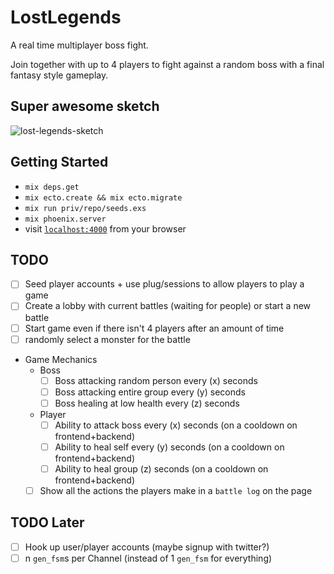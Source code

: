 # LostLegends

A real time multiplayer boss fight.

Join together with up to 4 players to fight against a random boss with a final fantasy style gameplay.


## Super awesome sketch

![lost-legends-sketch](https://cloud.githubusercontent.com/assets/873687/12693230/faa39196-c758-11e5-9d07-de90eaf0d656.png)


## Getting Started

- `mix deps.get`
- `mix ecto.create && mix ecto.migrate`
- `mix run priv/repo/seeds.exs`
- `mix phoenix.server`
- visit [`localhost:4000`](http://localhost:4000) from your browser

## TODO

- [ ] Seed player accounts + use plug/sessions to allow players to play a game
- [ ] Create a lobby with current battles (waiting for people) or start a new battle
- [ ] Start game even if there isn't 4 players after an amount of time
- [ ] randomly select a monster for the battle
- Game Mechanics
  - Boss
    - [ ] Boss attacking random person every (x) seconds
    - [ ] Boss attacking entire group every (y) seconds
    - [ ] Boss healing at low health every (z) seconds
  - Player
    - [ ] Ability to attack boss every (x) seconds (on a cooldown on frontend+backend)
    - [ ] Ability to heal self every (y) seconds (on a cooldown on frontend+backend)
    - [ ] Ability to heal group (z) seconds (on a cooldown on frontend+backend)
  - [ ] Show all the actions the players make in a `battle log` on the page

## TODO Later

- [ ] Hook up user/player accounts (maybe signup with twitter?)
- [ ] n `gen_fsm`s per Channel (instead of 1 `gen_fsm` for everything)
